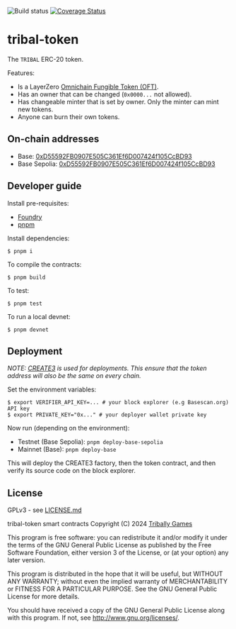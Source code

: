 ![Build status](https://github.com/Tribally-Games/tribal-token/actions/workflows/ci.yml/badge.svg?branch=master)
[![Coverage Status](https://coveralls.io/repos/github/Tribally-Games/tribal-token/badge.svg)](https://coveralls.io/github/Tribally-Games/tribal-token)

# tribal-token

The `TRIBAL` ERC-20 token.

Features:

* Is a LayerZero [Omnichain Fungible Token (OFT)](https://docs.layerzero.network/v2/developers/evm/oft/quickstart).
* Has an owner that can be changed (`0x0000...` not allowed).
* Has changeable minter that is set by owner. Only the minter can mint new tokens.
* Anyone can burn their own tokens.

## On-chain addresses

* Base: [0xD55592FB0907E505C361Ef6D007424f105CcBD93](https://basescan.org/address/0xD55592FB0907E505C361Ef6D007424f105CcBD93)
* Base Sepolia: [0xD55592FB0907E505C361Ef6D007424f105CcBD93](https://sepolia.basescan.org/address/0xD55592FB0907E505C361Ef6D007424f105CcBD93)

## Developer guide

Install pre-requisites:

* [Foundry](https://book.getfoundry.sh/)
* [pnpm](https://pnpm.io/)

Install dependencies:

```shell
$ pnpm i
```

To compile the contracts:

```shell
$ pnpm build
```

To test:

```shell
$ pnpm test
```

To run a local devnet:

```shell
$ pnpm devnet
```

## Deployment

_NOTE: [CREATE3](https://ethereum-magicians.org/t/keyless-contract-deployment-with-create3/16025) is used for deployments. This ensure that the token address will also be the same on every chain._

Set the environment variables:

```shell
$ export VERIFIER_API_KEY=... # your block explorer (e.g Basescan.org) API key
$ export PRIVATE_KEY="0x..." # your deployer wallet private key
```

Now run (depending on the environment):

* Testnet (Base Sepolia): `pnpm deploy-base-sepolia`
* Mainnet (Base): `pnpm deploy-base`

This will deploy the CREATE3 factory, then the token contract, and then verify its source code on the block explorer.

## License

GPLv3 - see [LICENSE.md](LICENSE.md)

tribal-token smart contracts
Copyright (C) 2024  [Tribally Games](https://tribally.games)

This program is free software: you can redistribute it and/or modify
it under the terms of the GNU General Public License as published by
the Free Software Foundation, either version 3 of the License, or
(at your option) any later version.

This program is distributed in the hope that it will be useful,
but WITHOUT ANY WARRANTY; without even the implied warranty of
MERCHANTABILITY or FITNESS FOR A PARTICULAR PURPOSE.  See the
GNU General Public License for more details.

You should have received a copy of the GNU General Public License
along with this program.  If not, see <http://www.gnu.org/licenses/>.
